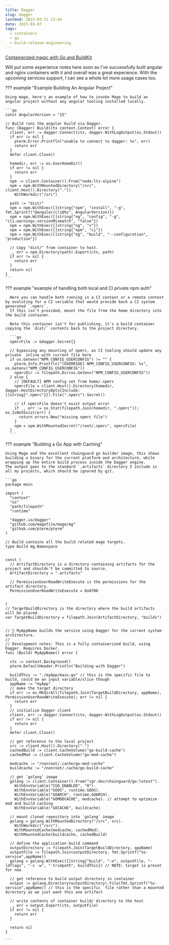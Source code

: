 ```yaml
---
title: Dagger
slug: dagger
lastmod: 2023-03-21 13:44
date: 2023-03-07
tags:
  - containers
  - go
  - build-release-engineering
---
```


[Containerized magic with Go and BuildKit](https://dagger.io?ref=sheldonhull.com)

Will put some experience notes here soon as I've successfully built angular and nginx containers with it and overall was a great experience.
With the upcoming services support, I can see a whole lot more usage cases too.

??? example "Example Building An Angular Project"

    Using mage, here's an example of how to invoke Mage to build an angular project without any angular tooling installed locally.

    ```go
    const AngularVersion = "15"

    // Build runs the angular build via Dagger.
    func (Dagger) Build(ctx context.Context) error {
      client, err := dagger.Connect(ctx, dagger.WithLogOutput(os.Stdout))
      if err != nil {
        pterm.Error.Printfln("unable to connect to dagger: %s", err)
        return err
      }
      defer client.Close()

      homedir, err := os.UserHomeDir()
      if err != nil {
        return err
      }
      npm := client.Container().From("node:lts-alpine")
      npm = npm.WithMountedDirectory("/src", client.Host().Directory(".")).
        WithWorkdir("/src")

      path := "dist/"
      npm = npm.WithExec([]string{"npm", "install", "-g", fmt.Sprintf("@angular/cli@%s", AngularVersion)})
      npm = npm.WithExec([]string{"ng", "config", "-g", "cli.warnings.versionMismatch", "false"})
      npm = npm.WithExec([]string{"ng", "v"})
      npm = npm.WithExec([]string{"npm", "ci"})
      npm = npm.WithExec([]string{"ng", "build", "--configuration", "production"})

      // Copy "dist/" from container to host.
      _, err = npm.Directory(path).Export(ctx, path)
      if err != nil {
        return err
      }
      return nil
    }
    ```

??? example "example of handling both local and CI private npm auth"

      Here you can handle both running in a CI context or a remote context by evaluting for a CI variable that would provide back a CI system generated `.npmrc`.
      If this isn't provided, mount the file from the home directory into the build container.

      Note this container isn't for publishing, it's a build container copying the `dist/` contents back to the project directory.

      ```go
      npmrcFile := &dagger.Secret{}

      // bypassing any mounting of npmrc, as CI tooling should update any private  inline with current file here
      if os.Getenv("NPM_CONFIG_USERCONFIG") != "" {
        pterm.Info.Printfln("[OVERRIDE] NPM_CONFIG_USERCONFIG: %s", os.Getenv("NPM_CONFIG_USERCONFIG"))
        npmrcDir := filepath.Dir(os.Getenv("NPM_CONFIG_USERCONFIG"))
      } else {
        // [DEFAULT] NPM config set from home/.npmrc
        npmrcFile = client.Host().Directory(homedir, dagger.HostDirectoryOpts{Include: []string{".npmrc"}}).File(".npmrc").Secret()

        // if npmrcFile doesn't exist output error
        if _, err := os.Stat(filepath.Join(homedir, ".npmrc")); os.IsNotExist(err) {
          return errors.New("missing npmrc file")
        }
        npm = npm.WithMountedSecret("/root/.npmrc", npmrcFile)
      }
      ```

??? example "Building a Go App with Caching"

    Using Mage and the excellent chainguard go builder image, this shows building a binary for the current platform and architecture, while wrapping up the entire build process inside the Dagger engine.
    The output goes to the standard `.artifacts` directory I include in all my projects, which should be ignored by git.

    ```go
    package main

    import (
      "context"
      "os"
      "path/filepath"
      "runtime"

      "dagger.io/dagger"
      "github.com/magefile/mage/mg"
      "github.com/pterm/pterm"
    )

    // Build contains all the build related mage targets.
    type Build mg.Namespace


    const (
      // ArtifactDirectory is a directory containing artifacts for the project and shouldn't be committed to source.
      ArtifactDirectory = ".artifacts"

      // PermissionUserReadWriteExecute is the permissions for the artifact directory.
      PermissionUserReadWriteExecute = 0o0700


    )
    // TargetBuildDirectory is the directory where the build artifacts will be placed.
    var TargetBuildDirectory = filepath.Join(ArtifactDirectory, "builds")


    // 🔨 MyAppName builds the service using Dagger for the current system architecture.
    //
    // Development notes: This is a fully containerized build, using Dagger. Requires Docker.
    func (Build) MyAppName() error {

      ctx := context.Background()
      pterm.DefaultHeader.Println("Building with Dagger")

      buildThis := "./myApp/main.go" // this is the specific file to build, could be an input variable/slice though
      appName := "myApp"
      // make the target directory
      if err := os.MkdirAll(filepath.Join(TargetBuildDirectory, appName), PermissionUserReadWriteExecute); err != nil {
        return err
      }
      // initialize Dagger client
      client, err := dagger.Connect(ctx, dagger.WithLogOutput(os.Stdout))
      if err != nil {
        return err
      }
      defer client.Close()

      // get reference to the local project
      src := client.Host().Directory(".")
      cachedBuild := client.CacheVolume("go-build-cache")
      cachedMod := client.CacheVolume("go-mod-cache")

      modcache := "/nonroot/.cache/go-mod-cache"
      buildcache := "/nonroot/.cache/go-build-cache"

      // get `golang` image
      golang := client.Container().From("cgr.dev/chainguard/go:latest").
        WithEnvVariable("CGO_ENABLED", "0").
        WithEnvVariable("GOOS", runtime.GOOS).
        WithEnvVariable("GOARCH", runtime.GOARCH).
        WithEnvVariable("GOMODCACHE", modcache). // attempt to optimize mod and build caching
        WithEnvVariable("GOCACHE", buildcache)

      // mount cloned repository into `golang` image
      golang = golang.WithMountedDirectory("/src", src).
        WithWorkdir("/src").
        WithMountedCache(modcache, cachedMod).
        WithMountedCache(buildcache, cachedBuild)

      // define the application build command
      outputDirectory := filepath.Join(TargetBuildDirectory, appName)
      outputFile := filepath.Join(outputDirectory, fmt.Sprintf("%s-service",appName))
      golang = golang.WithExec([]string{"build", "-o", outputFile, "-ldflags", "-s -w", "-trimpath", buildThis}) // NOTE: target is preset for now

      // get reference to build output directory in container
      output := golang.Directory(outputDirectory).File(fmt.Sprintf("%s-service",appName)) // this is the specific  file rather than a mounted directory as we just want this one artifact

      // write contents of container build/ directory to the host
      _, err = output.Export(ctx, outputFile)
      if err != nil {
        return err
      }

      return nil
    }

    ```
